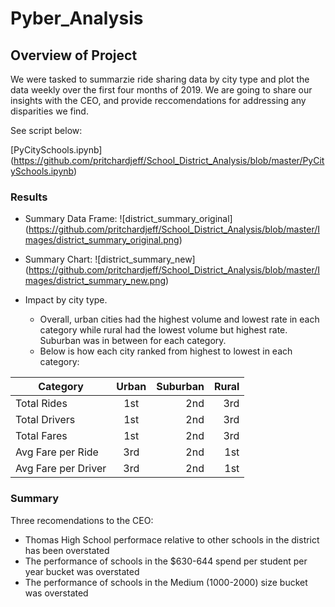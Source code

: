 # Pyber_Analysis

## Overview of Project

We were tasked to summarzie ride sharing data by city type and plot the data weekly over the first four months of 2019. We are going to share our insights with the CEO, and provide reccomendations for addressing any disparities we find.

See script below:

[PyCitySchools.ipynb] (https://github.com/pritchardjeff/School_District_Analysis/blob/master/PyCitySchools.ipynb)


### Results

- Summary Data Frame:
  ![district_summary_original] (https://github.com/pritchardjeff/School_District_Analysis/blob/master/Images/district_summary_original.png)
 - Summary Chart:
  ![district_summary_new] (https://github.com/pritchardjeff/School_District_Analysis/blob/master/Images/district_summary_new.png)
  
- Impact by city type.
  - Overall, urban cities had the highest volume and lowest rate in each category while rural had the lowest volume but highest rate. Suburban was in between for each category.
  - Below is how each city ranked from highest to lowest in each category:

|Category            | Urban   | Suburban| Rural |
| -------------------|:-------:| -------:| -----:|
| Total Rides        | 1st     | 2nd     | 3rd   | 
| Total Drivers      | 1st     | 2nd     | 3rd   |
| Total Fares        | 1st     | 2nd     | 3rd   |
| Avg Fare per Ride  | 3rd     | 2nd     | 1st   |
| Avg Fare per Driver| 3rd     | 2nd     | 1st   |


### Summary

Three recomendations to the CEO:
- Thomas High School performace relative to other schools in the district has been overstated
- The performance of schools in the $630-644 spend per student per year bucket was overstated
- The performance of schools in the Medium (1000-2000) size bucket was overstated




